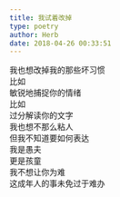 ```yaml
---  
title: 我试着改掉  
type: poetry  
author: Herb  
date: 2018-04-26 00:33:51    
---  
```

我也想改掉我的那些坏习惯  
比如  
敏锐地捕捉你的情绪  
比如  
过分解读你的文字  
我也想不那么粘人  
但我不知道要如何表达    
我是愚夫  
更是孩童  
我不想让你为难  
这成年人的事未免过于难办
